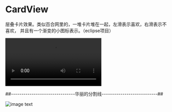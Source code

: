 
# CardView

层叠卡片效果。类似百合网里的，一堆卡片堆在一起，左滑表示喜欢，右滑表示不喜欢，
并且有一个渐变的小图标表示。（eclipse项目）

![mp4](https://github.com/tomyZhou/CardView/blob/master/CardExample/1440583225617.mp4)

##-------------------------------华丽的分割线---------------------------##

![image text](https://github.com/tomyZhou/CardView/blob/master/CardExample/1440583609024.jpg)
